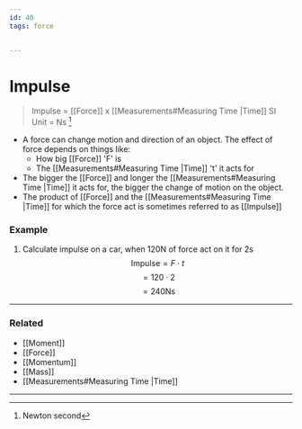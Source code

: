 ```yaml
---
id: 40
tags: force


---
```

# Impulse
> Impulse = [[Force]] x [[Measurements#Measuring Time |Time]]
> SI Unit = Ns [^1]

- A force can change motion and direction of an object. The effect of force depends on things like:
	- How big [[Force]] 'F' is
	- The [[Measurements#Measuring Time |Time]] 't' it acts for
- The bigger the [[Force]] and longer the [[Measurements#Measuring Time |Time]] it acts for, the bigger the change of motion on the object. 
- The product of [[Force]] and the [[Measurements#Measuring Time |Time]] for which the force act is sometimes referred to as [[Impulse]]

### Example
1. Calculate impulse on a car, when 120N of force act on it for 2s
$$\text{Impulse} = F \cdot t$$
$$= 120 \cdot 2$$
$$= 240\text{Ns}$$
---
### Related
- [[Moment]]
- [[Force]]
- [[Momentum]]
- [[Mass]]
- [[Measurements#Measuring Time |Time]]
---
[^1]: Newton second